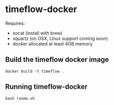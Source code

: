 # timeflow-docker

Requires:
* socat (install with brew)
* xquartz (on OSX, Linux support coming soon)
* docker allocated at least 4GB memory

## Build the timeflow docker image
```
docker build -t timeflow .
```

## Running timeflow-docker
```
bash runme.sh
```
